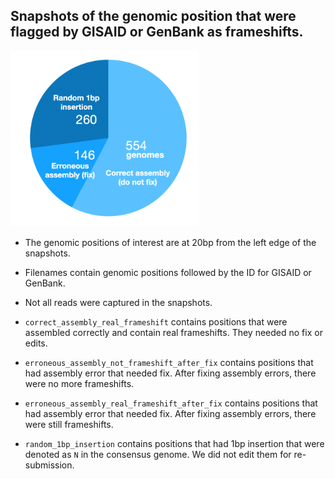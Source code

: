 ## Snapshots of the genomic position that were flagged by GISAID or GenBank as frameshifts.

<img src="https://github.com/czbiohub/covidtracker_notes/blob/main/submission_to_public_repo/documentation_images/type_count_b.png" width="300">

- The genomic positions of interest are at 20bp from the left edge of the snapshots.

- Filenames contain genomic positions followed by the ID for GISAID or GenBank. 

- Not all reads were captured in the snapshots. 

- `correct_assembly_real_frameshift` contains positions that were assembled correctly and contain real frameshifts. They needed no fix or edits.

- `erroneous_assembly_not_frameshift_after_fix` contains positions that had assembly error that needed fix. After fixing assembly errors, there were no more frameshifts.

- `erroneous_assembly_real_frameshift_after_fix` contains positions that had assembly error that needed fix. After fixing assembly errors, there were still frameshifts.

- `random_1bp_insertion` contains positions that had 1bp insertion that were denoted as `N` in the consensus genome. We did not edit them for re-submission.
